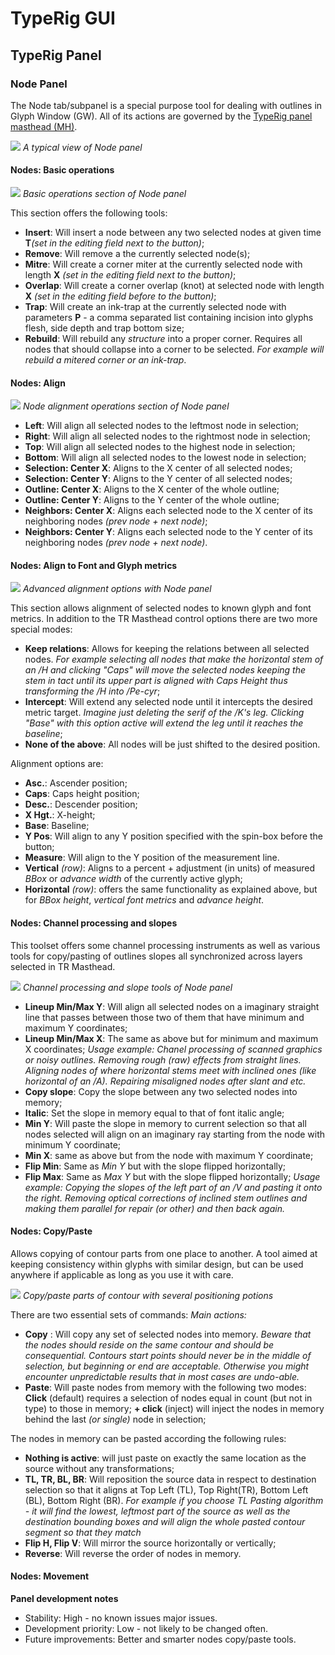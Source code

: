 # TypeRig GUI 

## TypeRig Panel

### Node Panel
The Node tab/subpanel is a special purpose tool for dealing with outlines in Glyph Window (GW). All of its actions are governed by the [TypeRig panel masthead (MH)](https://kateliev.github.io/TypeRig/Docs/GUI/TR-Panel-Basics).

![](./img/TR-Node-Panel-00.png)
_A typical view of Node panel_

#### Nodes: Basic operations
![](./img/TR-Node-Panel-01.png)
_Basic operations section of Node panel_

This section offers the following tools:
- **Insert**: Will insert a node between any two selected nodes at given time **T**_(set in the editing field next to the button)_;
- **Remove**: Will remove a the currently selected node(s);
- **Mitre**: Will create a corner miter at the currently selected node with length **X** _(set in the editing field next to the button)_;
- **Overlap**: Will create a corner overlap (knot) at selected node with length **X** _(set in the editing field before to the button)_;
- **Trap**: Will create an ink-trap at the currently selected node with parameters **P** - a comma separated list containing incision into glyphs flesh, side depth and trap bottom size;
- **Rebuild**: Will rebuild any _structure_ into a proper corner. Requires all nodes that should collapse into a corner to be selected. _For example will rebuild a mitered corner or an ink-trap_.

#### Nodes: Align
![](./img/TR-Node-Panel-02.png)
_Node alignment operations section of Node panel_

- **Left**: Will align all selected nodes to the leftmost node in selection;
- **Right**: Will align all selected nodes to the rightmost node in selection;
- **Top**: Will align all selected nodes to the highest node in selection;
- **Bottom**: Will align all selected nodes to the lowest node in selection;
- **Selection: Center X**: Aligns to the X center of all selected nodes;
- **Selection: Center Y**: Aligns to the Y center of all selected nodes;
- **Outline: Center X**: Aligns to the X center of the whole outline;
- **Outline: Center Y**: Aligns to the Y center of the whole outline;
- **Neighbors: Center X**: Aligns each selected node to the X center of its neighboring nodes _(prev node + next node)_;
- **Neighbors: Center Y**: Aligns each selected node to the Y center of its neighboring nodes _(prev node + next node)_.

#### Nodes: Align to Font and Glyph metrics
![](./img/TR-Node-Panel-03.png)
_Advanced alignment options with Node panel_

This section allows alignment of selected nodes to known glyph and font metrics. In addition to the TR Masthead control options there are two more special modes:
- **Keep relations**: Allows for keeping the relations between all selected nodes. _For example selecting all nodes that make the horizontal stem of an /H and clicking "Caps" will move the selected nodes keeping the stem in tact until its upper part is aligned with Caps Height thus transforming the /H into /Pe-cyr_;
- **Intercept**: Will extend any selected node until it intercepts the desired metric target. _Imagine just deleting the serif of the /K's leg. Clicking "Base" with this option active will extend the leg until it reaches the baseline_;
- **None of the above**: All nodes will be just shifted to the desired position.

Alignment options are:
- **Asc.**: Ascender position;
- **Caps**: Caps height position;
- **Desc.**: Descender position;
- **X Hgt.**: X-height;
- **Base**: Baseline;
- **Y Pos**: Will align to any Y position specified with the spin-box before the button;
- **Measure**: Will align to the Y position of the measurement line.
- **Vertical** _(row)_: Aligns to a percent + adjustment (in units) of measured _BBox_ or _advance width_ of the currently active glyph;
- **Horizontal** _(row)_: offers the same functionality as explained above, but for _BBox height_, _vertical font metrics_ and _advance height_.

#### Nodes: Channel processing and slopes
This toolset offers some channel processing instruments as well as various tools for copy/pasting of outlines slopes all synchronized across layers selected in TR Masthead.

![](./img/TR-Node-Panel-04.png)
_Channel processing and slope tools of Node panel_

- **Lineup Min/Max Y**: Will align all selected nodes on a imaginary straight line that passes between those two of them that have minimum and maximum Y coordinates;
- **Lineup Min/Max X**: The same as above but for minimum and maximum X coordinates;
_Usage example: Chanel processing of scanned graphics or noisy outlines. Removing rough (raw) effects from straight lines. Aligning nodes of where horizontal stems meet with inclined ones (like horizontal of an /A). Repairing misaligned nodes after slant and etc._
- **Copy slope**: Copy the slope between any two selected nodes into memory;
- **Italic**: Set the slope in memory equal to that of font italic angle;
- **Min Y**: Will paste the slope in memory to current selection so that all nodes selected will align on an imaginary ray starting from the node with minimum Y coordinate;
- **Min X**: same as above but from the node with maximum Y coordinate;
- **Flip Min**: Same as _Min Y_ but with the slope flipped horizontally;
- **Flip Max**: Same as _Max Y_ but with the slope flipped horizontally;
_Usage example: Copying the slopes of the left part of an /V and pasting it onto the right. Removing optical corrections of inclined stem outlines and making them parallel for repair (or other) and then back again._

#### Nodes: Copy/Paste
Allows copying of contour parts from one place to another. A tool aimed at keeping consistency within glyphs with similar design, but can be used anywhere if applicable as long as you use it with care.

![](./img/TR-Node-Panel-05.png)
_Copy/paste parts of contour with several positioning potions_

There are two essential sets of commands: _Main actions:_
- **Copy** : Will copy any set of selected nodes into memory. _Beware that the nodes should reside on the same contour and should be consequential. Contours start points should never be in the middle of selection, but beginning or end are acceptable. Otherwise you might encounter unpredictable results that in most cases are undo-able._
- **Paste**: Will paste nodes from memory with the following two modes: **Click** (default) requires a selection of nodes equal in count (but not in type) to those in memory; **<ALT> + click** (inject) will inject the nodes in memory behind the last _(or single)_ node in selection;

The nodes in memory can be pasted according the following rules:
- **Nothing is active**: will just paste on exactly the same location as the source without any transformations;
- **TL, TR, BL, BR**: Will reposition the source data in respect to destination selection so that it aligns at Top Left (TL), Top Right(TR), Bottom Left (BL), Bottom Right (BR). _For example if you choose TL Pasting algorithm - it will find the lowest, leftmost part of the source as well as the destination bounding boxes and will align the whole pasted contour segment so that they match_
- **Flip H, Flip V**: Will mirror the source horizontally or vertically;
- **Reverse**: Will reverse the order of nodes in memory.


#### Nodes: Movement



**Panel development notes**
- Stability: High - no known issues major issues.
- Development priority: Low - not likely to be changed often.
- Future improvements: Better and smarter nodes copy/paste tools.
